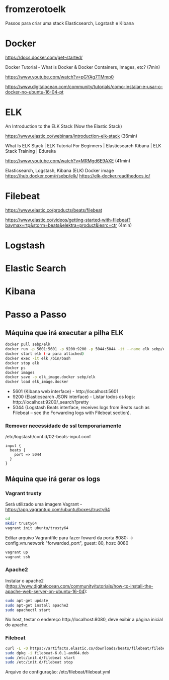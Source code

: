 # fromzerotoelk
Passos para criar uma stack Elasticsearch, Logstash e Kibana

# Docker
https://docs.docker.com/get-started/

Docker Tutorial - What is Docker & Docker Containers, Images, etc? (7min)

https://www.youtube.com/watch?v=pGYAg7TMmp0

https://www.digitalocean.com/community/tutorials/como-instalar-e-usar-o-docker-no-ubuntu-16-04-pt

# ELK
An Introduction to the ELK Stack (Now the Elastic Stack)

https://www.elastic.co/webinars/introduction-elk-stack (36min)

What Is ELK Stack | ELK Tutorial For Beginners | Elasticsearch Kibana | ELK Stack Training | Edureka

https://www.youtube.com/watch?v=MRMgd6E9AXE (41min)

<!--
Não utilizado
https://github.com/deviantony/docker-elk
-->

Elasticsearch, Logstash, Kibana (ELK) Docker image
https://hub.docker.com/r/sebp/elk/
https://elk-docker.readthedocs.io/

# Filebeat
https://www.elastic.co/products/beats/filebeat

https://www.elastic.co/videos/getting-started-with-filebeat?baymax=rtp&storm=beats&elektra=product&iesrc=ctr (4min)

# Logstash

# Elastic Search

# Kibana

# Passo a Passo

## Máquina que irá executar a pilha ELK
```bash
docker pull sebp/elk
docker run -p 5601:5601 -p 9200:9200 -p 5044:5044 -it --name elk sebp/elk
docker start elk (-a para attached)
docker exec -it elk /bin/bash
docker stop elk
docker ps
docker images 
docker save -o elk_image.docker sebp/elk
docker load elk_image.docker
```

* 5601 (Kibana web interface) - http://localhost:5601
* 9200 (Elasticsearch JSON interface) - Listar todos os logs: http://localhost:9200/_search?pretty
* 5044 (Logstash Beats interface, receives logs from Beats such as Filebeat – see the Forwarding logs with Filebeat section).

### Remover necessidade de ssl temporariamente
/etc/logstash/conf.d/02-beats-input.conf
```
input {
  beats {
    port => 5044
  }
}
```


## Máquina que irá gerar os logs

### Vagrant trusty
Será utilizado uma imagem Vagrant - https://app.vagrantup.com/ubuntu/boxes/trusty64

```bash
cd
mkdir trusty64
vagrant init ubuntu/trusty64
```
Editar arquivo Vagrantfile para fazer foward da porta 8080:
-> config.vm.network "forwarded_port", guest: 80, host: 8080

```bash
vagrant up
vagrant ssh
```

### Apache2
Instalar o apache2 (https://www.digitalocean.com/community/tutorials/how-to-install-the-apache-web-server-on-ubuntu-16-04):
```bash
sudo apt-get update
sudo apt-get install apache2
sudo apachectl start
```

No host, testar o endereço http://localhost:8080, deve exibir a página inicial do apache.

### Filebeat
```bash
curl -L -O https://artifacts.elastic.co/downloads/beats/filebeat/filebeat-6.0.1-amd64.deb
sudo dpkg -i filebeat-6.0.1-amd64.deb
sudo /etc/init.d/filebeat start
sudo /etc/init.d/filebeat stop
```

Arquivo de configuração: /etc/filebeat/filebeat.yml

